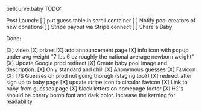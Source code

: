 bellcurve.baby
TODO:


Post Launch:
[ ] put guess table in scroll container
[ ] Notify pool creators of new donations
[ ] Stripe payout via Stripe connect
[ ] Share a Baby

Done:

[X] video
[X] prizes
[X] add announcement page
[X] info icon with popup under avg weight "7 lbs 6 oz roughly the national average newborn weight"
[X] Update Google prod redirect
[X] Create baby pool image and description.
[X] Only standard and chill
[X] Anonymous guesses
[X] Favicon
[X] T/S Guesses on prod not going thorugh (staging too?)
[X] redirect after sign up to baby page
[X] update stripe icon to circular favicon
[X] Link to baby from guesses page
[X] block letters on homepage footer
[X] H2's should be cherry bomb font and dark color. Increase the kerning for readability.
